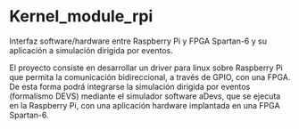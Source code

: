 # Kernel_module_rpi
Interfaz software/hardware entre Raspberry Pi y FPGA Spartan-6 y su aplicación a simulación dirigida por eventos.

El proyecto consiste en desarrollar un driver para linux sobre Raspberry Pi que permita la comunicación
bidireccional, a través de GPIO, con una FPGA. De esta forma podrá integrarse la simulación dirigida por
eventos (formalismo DEVS) mediante el simulador software aDevs, que se ejecuta en la Raspberry Pi, con
una aplicación hardware implantada en una FPGA Spartan-6.
